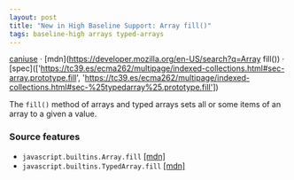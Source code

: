 ```yaml
---
layout: post
title: "New in High Baseline Support: Array fill()"
tags: baseline-high arrays typed-arrays
---
```


[caniuse](https://caniuse.com/?search=array-fill) · [mdn](https://developer.mozilla.org/en-US/search?q=Array fill()) · [spec](['https://tc39.es/ecma262/multipage/indexed-collections.html#sec-array.prototype.fill', 'https://tc39.es/ecma262/multipage/indexed-collections.html#sec-%25typedarray%25.prototype.fill'])

The `fill()` method of arrays and typed arrays sets all or some items of an array to a given a value.

### Source features

- ``javascript.builtins.Array.fill`` [[mdn]](https://developer.mozilla.org/en-US/search?q=javascript.builtins.Array.fill)
- ``javascript.builtins.TypedArray.fill`` [[mdn]](https://developer.mozilla.org/en-US/search?q=javascript.builtins.TypedArray.fill)
